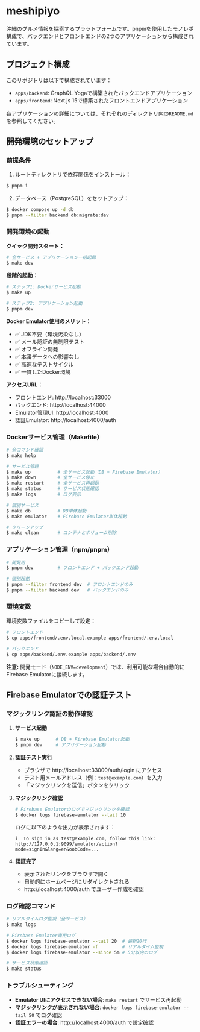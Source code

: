 # meshipiyo

沖縄のグルメ情報を探索するプラットフォームです。pnpmを使用したモノレポ構成で、バックエンドとフロントエンドの2つのアプリケーションから構成されています。

## プロジェクト構成

このリポジトリは以下で構成されています：

- `apps/backend`: GraphQL Yogaで構築されたバックエンドアプリケーション
- `apps/frontend`: Next.js 15で構築されたフロントエンドアプリケーション

各アプリケーションの詳細については、それぞれのディレクトリ内の`README.md`を参照してください。

## 開発環境のセットアップ

### 前提条件

1. ルートディレクトリで依存関係をインストール：

```bash
$ pnpm i
```

2. データベース（PostgreSQL）をセットアップ：

```bash
$ docker compose up -d db
$ pnpm --filter backend db:migrate:dev
```

### 開発環境の起動

**クイック開発スタート：**

```bash
# 全サービス + アプリケーション一括起動
$ make dev
```

**段階的起動：**

```bash
# ステップ1: Dockerサービス起動
$ make up

# ステップ2: アプリケーション起動
$ pnpm dev
```

**Docker Emulator使用のメリット：**
- ✅ JDK不要（環境汚染なし）
- ✅ メール認証の無制限テスト
- ✅ オフライン開発
- ✅ 本番データへの影響なし
- ✅ 高速なテストサイクル
- ✅ 一貫したDocker環境

**アクセスURL：**
- フロントエンド: http://localhost:33000
- バックエンド: http://localhost:44000
- Emulator管理UI: http://localhost:4000
- 認証Emulator: http://localhost:4000/auth

### Dockerサービス管理（Makefile）

```bash
# 全コマンド確認
$ make help

# サービス管理
$ make up          # 全サービス起動（DB + Firebase Emulator）
$ make down        # 全サービス停止
$ make restart     # 全サービス再起動
$ make status      # サービス状態確認
$ make logs        # ログ表示

# 個別サービス
$ make db          # DB単体起動
$ make emulator    # Firebase Emulator単体起動

# クリーンアップ
$ make clean       # コンテナとボリューム削除
```

### アプリケーション管理（npm/pnpm）

```bash
# 開発用
$ pnpm dev         # フロントエンド + バックエンド起動

# 個別起動
$ pnpm --filter frontend dev  # フロントエンドのみ
$ pnpm --filter backend dev   # バックエンドのみ
```

### 環境変数

環境変数ファイルをコピーして設定：

```bash
# フロントエンド
$ cp apps/frontend/.env.local.example apps/frontend/.env.local

# バックエンド
$ cp apps/backend/.env.example apps/backend/.env
```

**注意:** 開発モード（`NODE_ENV=development`）では、利用可能な場合自動的にFirebase Emulatorに接続します。

## Firebase Emulatorでの認証テスト

### マジックリンク認証の動作確認

1. **サービス起動**
   ```bash
   $ make up      # DB + Firebase Emulator起動
   $ pnpm dev     # アプリケーション起動
   ```

2. **認証テスト実行**
   - ブラウザで http://localhost:33000/auth/login にアクセス
   - テスト用メールアドレス（例：`test@example.com`）を入力
   - 「マジックリンクを送信」ボタンをクリック

3. **マジックリンク確認**
   ```bash
   # Firebase Emulatorのログでマジックリンクを確認
   $ docker logs firebase-emulator --tail 10
   ```
   
   ログに以下のような出力が表示されます：
   ```
   i  To sign in as test@example.com, follow this link: 
   http://127.0.0.1:9099/emulator/action?mode=signIn&lang=en&oobCode=...
   ```

4. **認証完了**
   - 表示されたリンクをブラウザで開く
   - 自動的にホームページにリダイレクトされる
   - http://localhost:4000/auth でユーザー作成を確認

### ログ確認コマンド

```bash
# リアルタイムログ監視（全サービス）
$ make logs

# Firebase Emulator専用ログ
$ docker logs firebase-emulator --tail 20  # 最新20行
$ docker logs firebase-emulator -f         # リアルタイム監視
$ docker logs firebase-emulator --since 5m # 5分以内のログ

# サービス状態確認
$ make status
```

### トラブルシューティング

- **Emulator UIにアクセスできない場合**: `make restart` でサービス再起動
- **マジックリンクが表示されない場合**: `docker logs firebase-emulator --tail 50` でログ確認
- **認証エラーの場合**: http://localhost:4000/auth で設定確認
